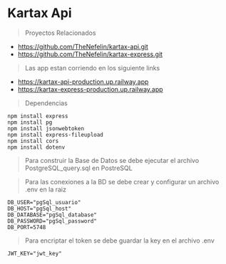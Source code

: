 # Kartax Api

> Proyectos Relacionados
* https://github.com/TheNefelin/kartax-api.git
* https://github.com/TheNefelin/kartax-express.git

> Las app estan corriendo en los siguiente links
* https://kartax-api-production.up.railway.app
* https://kartax-express-production.up.railway.app

> Dependencias
```
npm install express
npm install pg
npm install jsonwebtoken
npm install express-fileupload
npm install cors
npm install dotenv
```

> Para construir la Base de Datos se debe ejecutar el archivo PostgreSQL_query.sql en PostreSQL

> Para las conexiones a la BD se debe crear y configurar un archivo .env en la raiz
```
DB_USER="pgSql_usuario"
DB_HOST="pgSql_host"
DB_DATABASE="pgSql_database"
DB_PASSWORD="pgSql_password"
DB_PORT=5748
```

> Para encriptar el token se debe guardar la key en el archivo .env
```
JWT_KEY="jwt_key"
```

